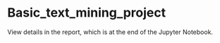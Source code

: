 # Basic_text_mining_project
View details in the report, which is at the end of the Jupyter Notebook.

